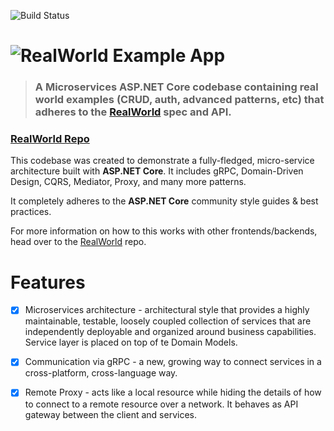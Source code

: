 ![Build Status](https://travis-ci.com/profjordanov/realworld-microservices.svg?branch=master)

# ![RealWorld Example App](logo.png)

> ### A Microservices ASP.NET Core codebase containing real world examples (CRUD, auth, advanced patterns, etc) that adheres to the [RealWorld](https://github.com/gothinkster/realworld) spec and API.


### [RealWorld Repo](https://github.com/gothinkster/realworld)


This codebase was created to demonstrate a fully-fledged, micro-service architecture built with **ASP.NET Core**. It includes gRPC, Domain-Driven Design, CQRS, Mediator, Proxy, and many more patterns.

It completely adheres to the **ASP.NET Core** community style guides & best practices.

For more information on how to this works with other frontends/backends, head over to the [RealWorld](https://github.com/gothinkster/realworld) repo.

# Features

- [x] Microservices architecture - architectural style that provides a highly maintainable, testable, loosely coupled collection of services that are independently deployable and organized around business capabilities. Service layer is placed on top of te Domain Models. 

- [x] Communication via gRPC - a new, growing way to connect services in a cross-platform, cross-language way. 

- [x] Remote Proxy - acts like a local resource while hiding the details of how to connect to a remote resource over a network. It behaves as API gateway between the client and services.
